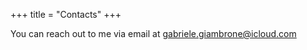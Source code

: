 +++
title = "Contacts"
+++

You can reach out to me via email at [gabriele.giambrone@icloud.com](mailto:gabriele.giambrone@icloud.com)